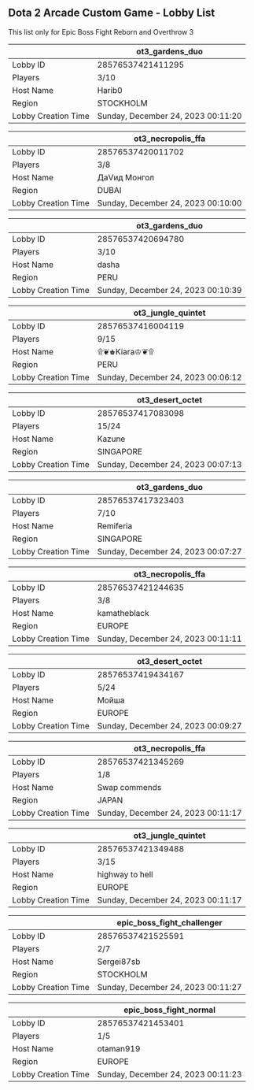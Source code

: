 ## Dota 2 Arcade Custom Game - Lobby List

This list only for Epic Boss Fight Reborn and Overthrow 3

|  | ot3_gardens_duo |
| ------ | ------ |
| Lobby ID | 28576537421411295 |
| Players | 3/10 |
| Host Name | Harib0 |
| Region | STOCKHOLM |
| Lobby Creation Time | Sunday, December 24, 2023 00:11:20 |


|  | ot3_necropolis_ffa |
| ------ | ------ |
| Lobby ID | 28576537420011702 |
| Players | 3/8 |
| Host Name | ДаVид Монгол |
| Region | DUBAI |
| Lobby Creation Time | Sunday, December 24, 2023 00:10:00 |


|  | ot3_gardens_duo |
| ------ | ------ |
| Lobby ID | 28576537420694780 |
| Players | 3/10 |
| Host Name | dasha |
| Region | PERU |
| Lobby Creation Time | Sunday, December 24, 2023 00:10:39 |


|  | ot3_jungle_quintet |
| ------ | ------ |
| Lobby ID | 28576537416004119 |
| Players | 9/15 |
| Host Name | ۩❦♚Kiara♔❦۩ |
| Region | PERU |
| Lobby Creation Time | Sunday, December 24, 2023 00:06:12 |


|  | ot3_desert_octet |
| ------ | ------ |
| Lobby ID | 28576537417083098 |
| Players | 15/24 |
| Host Name | Kazune |
| Region | SINGAPORE |
| Lobby Creation Time | Sunday, December 24, 2023 00:07:13 |


|  | ot3_gardens_duo |
| ------ | ------ |
| Lobby ID | 28576537417323403 |
| Players | 7/10 |
| Host Name | Remiferia |
| Region | SINGAPORE |
| Lobby Creation Time | Sunday, December 24, 2023 00:07:27 |


|  | ot3_necropolis_ffa |
| ------ | ------ |
| Lobby ID | 28576537421244635 |
| Players | 3/8 |
| Host Name | kamatheblack |
| Region | EUROPE |
| Lobby Creation Time | Sunday, December 24, 2023 00:11:11 |


|  | ot3_desert_octet |
| ------ | ------ |
| Lobby ID | 28576537419434167 |
| Players | 5/24 |
| Host Name | Мойша |
| Region | EUROPE |
| Lobby Creation Time | Sunday, December 24, 2023 00:09:27 |


|  | ot3_necropolis_ffa |
| ------ | ------ |
| Lobby ID | 28576537421345269 |
| Players | 1/8 |
| Host Name | Swap commends |
| Region | JAPAN |
| Lobby Creation Time | Sunday, December 24, 2023 00:11:17 |


|  | ot3_jungle_quintet |
| ------ | ------ |
| Lobby ID | 28576537421349488 |
| Players | 3/15 |
| Host Name | highway to hell |
| Region | EUROPE |
| Lobby Creation Time | Sunday, December 24, 2023 00:11:17 |


|  | epic_boss_fight_challenger |
| ------ | ------ |
| Lobby ID | 28576537421525591 |
| Players | 2/7 |
| Host Name | Sergei87sb |
| Region | STOCKHOLM |
| Lobby Creation Time | Sunday, December 24, 2023 00:11:27 |


|  | epic_boss_fight_normal |
| ------ | ------ |
| Lobby ID | 28576537421453401 |
| Players | 1/5 |
| Host Name | otaman919 |
| Region | EUROPE |
| Lobby Creation Time | Sunday, December 24, 2023 00:11:23 |


